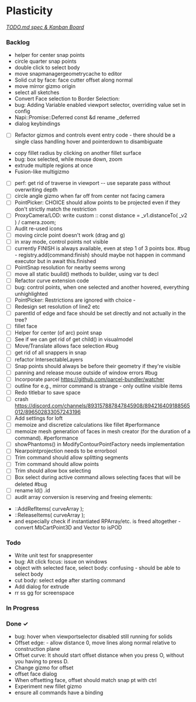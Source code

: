 # Plasticity

<em>[TODO.md spec & Kanban Board](https://bit.ly/3fCwKfM)</em>

### Backlog

- helper for center snap points  
- circle quarter snap points  
- double click to select body  
- move snapmanagergeometrycache to editor  
- Solid cut by face: face cutter offset along normal  
- move mirror gizmo origin  
- select all sketches  
- Convert Face selection to Border Selection:  
- bug: Adding Variable enabled viewport selector, overriding value set in config  
- Napi::Promise::Deferred const &d rename _deferred  
- dialog keybindings  
- [ ] Refactor gizmos and controls event entry code - there should be a single class handling hover and pointerdown to disambiguate  
- copy fillet radius by clicking on another fillet surface  
- bug: box selected, while mouse down, zoom  
- extrude multiple regions at once  
- Fusion-like multigizmo  
- [ ] perf: get rid of traverse in viewport -- use separate pass without overwriting depth  
- [ ] circle angle gizmo when far off from center not facing camera  
- [ ] PointPicker: CHOICE should allow points to be projected even if they don't strictly match the restriction  
- [ ] ProxyCamera/LOD: write custom :: const distance = _v1.distanceTo( _v2 ) / camera.zoom;  
- [ ] Audit re-used icons  
- [ ] moving circle point doesn't work (drag and g)  
- [ ] in xray mode, control points not visible  
- [ ] currently FINISH is always available, even at step 1 of 3 points box. #bug - registry.add(command:finish) should maybe not happen in command executor but in await this.finished  
- [ ] PointSnap resolution for nearby seems wrong  
- [ ] move all static buuild() methods to builder, using var ts decl  
- [ ] Refactor curve extension code  
- [ ] bug: control points, when one selected and another hovered, everything unhighlighted  
- [ ] PointPicker: Restrictions are ignored with choice -  
- [ ] Redesign set resolution of line2 etc  
- [ ] parentId of edge and face should be set directly and not actually in the tree?  
- [ ] fillet face  
- [ ] Helper for center (of arc) point snap  
- [ ] See if we can get rid of get child() in visualmodel  
- [ ] Move/Translate allows face selection #bug  
- [ ] get rid of all snappers in snap  
- [ ] refactor IntersectableLayers  
- [ ] Snap points should always be before their geometry if they're visible  
- [ ] panning and release mouse outside of window errors #bug  
- [ ] Incorporate parcel https://github.com/parcel-bundler/watcher  
- [ ] outline for e.g., mirror command is strange - only outline visible items  
- [ ] Redo titlebar to save space  
- [ ] crash https://discord.com/channels/893157887847845908/894216409188565012/896502833057243196  
- [ ] Add settings for loft  
- [ ] memoize and discretize calculations like fillet #performance  
- [ ] memoize mesh generation of faces in mesh creator (for the duration of a command). #performance  
- [ ] showPhantoms() in ModifyContourPointFactory needs implementation  
- [ ] Nearpointprojection needs to be errorbool  
- [ ] Trim command should allow splitting segments  
- [ ] Trim command should allow points  
- [ ] Trim should allow box selecting  
- [ ] Box select during active command allows selecting faces that will be deleted #bug  
- [ ] rename Id() .id  
- [ ] audit array conversion is reserving and freeing elements:  
- ::AddRefItems( curveArray );  
- ::ReleaseItems( curveArray );  
- and especially check if instantiated RPArray/etc. is freed altogether - convert MbCartPoint3D and Vector to isPOD  

### Todo

- Write unit test for snappresenter  
- bug: Alt click focus: issue on windows  
- object with selected face, select body: confusing - should be able to select body  
- cut body: select edge after starting command  
- Add dialog for extrude  
- rr ss gg for screenspace  

### In Progress


### Done ✓

- bug: hover when viewportselector disabled still running for solids  
- Offset edge: - allow distance 0, move lines along normal relative to construction plane  
- Offset curve: It should start offset distance when you press O, without you having to press D.  
- Change gizmo for offset  
- offset face dialog  
- When offsetting face, offset should match snap pt with ctrl  
- Experiment new fillet gizmo  
- ensure all commands have a binding  

